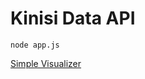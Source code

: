 Kinisi Data API
===============

```
node app.js
```


[Simple Visualizer](http://localhost:5674/static/testmap.html)

